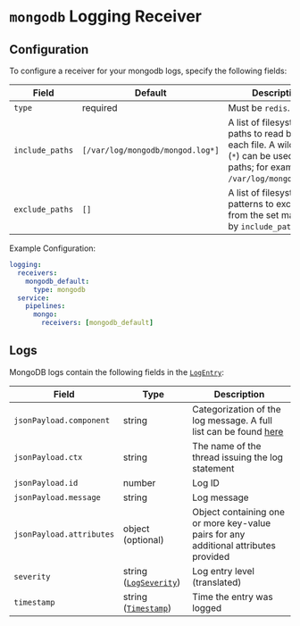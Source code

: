 # `mongodb` Logging Receiver

## Configuration

To configure a receiver for your mongodb logs, specify the following fields:

| Field                 | Default                       | Description |
| ---                   | ---                           | ---         |
| `type`                | required                      | Must be `redis`. |
| `include_paths`       | `[/var/log/mongodb/mongod.log*]` | A list of filesystem paths to read by tailing each file. A wild card (`*`) can be used in the paths; for example, `/var/log/mongod/*.log`.
| `exclude_paths`       | `[]`                          | A list of filesystem path patterns to exclude from the set matched by `include_paths`.


Example Configuration:

```yaml
logging:
  receivers:
    mongodb_default:
      type: mongodb
  service:
    pipelines:
      mongo:
        receivers: [mongodb_default]
```

## Logs

MongoDB logs contain the following fields in the [`LogEntry`](https://cloud.google.com/logging/docs/reference/v2/rest/v2/LogEntry):

| Field | Type | Description |
| ---   | ---- | ----------- |
| `jsonPayload.component` | string | Categorization of the log message. A full list can be found [here](https://docs.mongodb.com/manual/reference/log-messages/#std-label-log-message-components) |
| `jsonPayload.ctx` | string | The name of the thread issuing the log statement |
| `jsonPayload.id` | number | Log ID |
| `jsonPayload.message` | string | Log message |
| `jsonPayload.attributes` | object (optional) | Object containing one or more key-value pairs for any additional attributes provided |
| `severity` | string ([`LogSeverity`](https://cloud.google.com/logging/docs/reference/v2/rest/v2/LogEntry#LogSeverity)) | Log entry level (translated) |
| `timestamp` | string ([`Timestamp`](https://developers.google.com/protocol-buffers/docs/reference/google.protobuf#google.protobuf.Timestamp)) | Time the entry was logged |